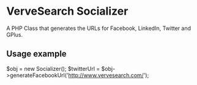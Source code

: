 # VerveSearch Socializer

A PHP Class that generates the  URLs for Facebook, LinkedIn, Twitter and GPlus.

## Usage example

$obj = new Socializer();
$twitterUrl = $obj->generateFacebookUrl('http://www.vervesearch.com/');
